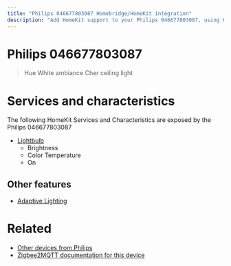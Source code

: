 ```yaml
---
title: "Philips 046677803087 Homebridge/HomeKit integration"
description: "Add HomeKit support to your Philips 046677803087, using Homebridge, Zigbee2MQTT and homebridge-z2m."
---
```

<!---
This file has been GENERATED using src/docgen/docgen.ts
DO NOT EDIT THIS FILE MANUALLY!
-->
# Philips 046677803087
> Hue White ambiance Cher ceiling light


# Services and characteristics
The following HomeKit Services and Characteristics are exposed by
the Philips 046677803087

* [Lightbulb](../../light.md)
  * Brightness
  * Color Temperature
  * On

## Other features
* [Adaptive Lighting](../../light.md)

# Related
* [Other devices from Philips](../index.md#philips)
* [Zigbee2MQTT documentation for this device](https://www.zigbee2mqtt.io/devices/046677803087.html)